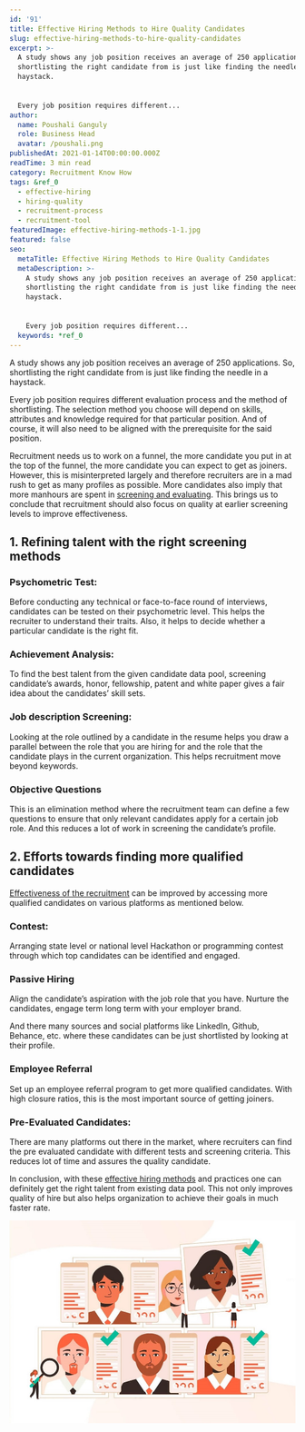 ```yaml
---
id: '91'
title: Effective Hiring Methods to Hire Quality Candidates
slug: effective-hiring-methods-to-hire-quality-candidates
excerpt: >-
  A study shows any job position receives an average of 250 applications. So,
  shortlisting the right candidate from is just like finding the needle in a
  haystack.


  Every job position requires different...
author:
  name: Poushali Ganguly
  role: Business Head
  avatar: /poushali.png
publishedAt: 2021-01-14T00:00:00.000Z
readTime: 3 min read
category: Recruitment Know How
tags: &ref_0
  - effective-hiring
  - hiring-quality
  - recruitment-process
  - recruitment-tool
featuredImage: effective-hiring-methods-1-1.jpg
featured: false
seo:
  metaTitle: Effective Hiring Methods to Hire Quality Candidates
  metaDescription: >-
    A study shows any job position receives an average of 250 applications. So,
    shortlisting the right candidate from is just like finding the needle in a
    haystack.


    Every job position requires different...
  keywords: *ref_0
---
```


A study shows any job position receives an average of 250 applications. So, shortlisting the right candidate from is just like finding the needle in a haystack.

Every job position requires different evaluation process and the method of shortlisting. The selection method you choose will depend on skills, attributes and knowledge required for that particular position. And of course, it will also need to be aligned with the prerequisite for the said position.

<!--more-->

Recruitment needs us to work on a funnel, the more candidate you put in at the top of the funnel, the more candidate you can expect to get as joiners. However, this is misinterpreted largely and therefore recruiters are in a mad rush to get as many profiles as possible. More candidates also imply that more manhours are spent in [screening and evaluating](https://www.thetalentpool.ai). This brings us to conclude that recruitment should also focus on quality at earlier screening levels to improve effectiveness.

## 1\. **Refining talent with the right screening methods**

### **Psychometric Test:**

Before conducting any technical or face-to-face round of interviews, candidates can be tested on their psychometric level. This helps the recruiter to understand their traits. Also, it helps to decide whether a particular candidate is the right fit.

### **Achievement Analysis:**

To find the best talent from the given candidate data pool, screening candidate’s awards, honor, fellowship, patent and white paper gives a fair idea about the candidates’ skill sets.

### **Job description Screening:**

Looking at the role outlined by a candidate in the resume helps you draw a parallel between the role that you are hiring for and the role that the candidate plays in the current organization. This helps recruitment move beyond keywords.

### **Objective Questions**

This is an elimination method where the recruitment team can define a few questions to ensure that only relevant candidates apply for a certain job role. And this reduces a lot of work in screening the candidate’s profile.

## 2\. **Efforts towards finding more qualified candidates**

[Effectiveness of the recruitment](https://www.thetalentpool.ai/blogs/tips-to-hire-cost-effectively/) can be improved by accessing more qualified candidates on various platforms as mentioned below.

### **Contest:**

Arranging state level or national level Hackathon or programming contest through which top candidates can be identified and engaged.

### **Passive Hiring**

Align the candidate’s aspiration with the job role that you have. Nurture the candidates, engage term long term with your employer brand.

And there many sources and social platforms like LinkedIn, Github, Behance, etc. where these candidates can be just shortlisted by looking at their profile.

### **Employee Referral**

Set up an employee referral program to get more qualified candidates. With high closure ratios, this is the most important source of getting joiners.

### **Pre-Evaluated Candidates:**

There are many platforms out there in the market, where recruiters can find the pre evaluated candidate with different tests and screening criteria. This reduces lot of time and assures the quality candidate.

In conclusion, with these [effective hiring methods](https://www.thetalentpool.ai/blogs/effective-hiring-methods-to-hire-quality-candidates/) and practices one can definitely get the right talent from existing data pool. This not only improves quality of hire but also helps organization to achieve their goals in much faster rate.

![effective-hiring-methods](images/effective-hiring-methods-1-1.jpg)
